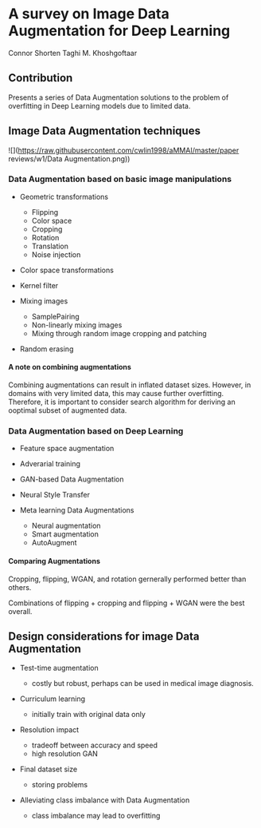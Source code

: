 # A survey on Image Data Augmentation for Deep Learning

Connor Shorten	Taghi M. Khoshgoftaar

## Contribution

Presents a series of Data Augmentation solutions to the problem of overfitting in Deep Learning models due to limited data.

## Image Data Augmentation techniques

![](https://raw.githubusercontent.com/cwlin1998/aMMAI/master/paper reviews/w1/Data Augmentation.png))

### Data Augmentation based on basic image manipulations

- Geometric transformations
  - Flipping
  - Color space
  - Cropping
  - Rotation
  - Translation
  - Noise injection

- Color space transformations

- Kernel filter

- Mixing images
  - SamplePairing
  - Non-linearly mixing images
  - Mixing through random image cropping and patching

- Random erasing

#### A note on combining augmentations

Combining augmentations can result in inflated dataset sizes. However, in domains with very limited data, this may cause further overfitting. Therefore, it is important to consider search algorithm for deriving an ooptimal subset of augmented data.

### Data Augmentation based on Deep Learning

- Feature space augmentation

- Adverarial training

- GAN-based Data Augmentation

- Neural Style Transfer

- Meta learning Data Augmentations
   - Neural augmentation
   - Smart augmentation
   - AutoAugment

#### Comparing Augmentations

Cropping, flipping, WGAN, and rotation gernerally performed better than others.

Combinations of flipping + cropping and flipping + WGAN were the best overall.

## Design considerations for image Data Augmentation

- Test-time augmentation
  - costly but robust, perhaps can be used in medical image diagnosis.

- Curriculum learning
  - initially train with original data only

- Resolution impact
  - tradeoff between accuracy and speed
  - high resolution GAN 

- Final dataset size
  - storing problems
- Alleviating class imbalance with Data Augmentation
  - class imbalance may lead to overfitting